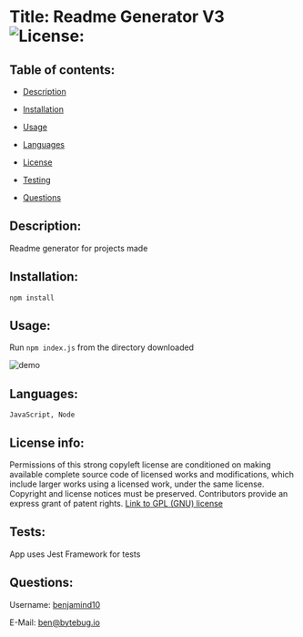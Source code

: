 # Title: Readme Generator V3 ![License:](https://img.shields.io/badge/License-GPLv3-green.svg)

## Table of contents:

- [ Description ](#about)
- [ Installation ](#installation)
- [ Usage ](#usage)
- [ Languages ](#languages)
- [ License ](#license)
- [ Testing ](#testing)

- [ Questions ](#questions)

<a name="about"></a>

## Description:

Readme generator for projects made

<a name="installation"></a>

## Installation:

    npm install

<a name="usage"></a>

## Usage:

Run `npm index.js` from the directory downloaded

![demo](./assets/images/demo.gif)

<a name="languages"></a>

## Languages:

    JavaScript, Node

<a name="license"></a>

## License info:

Permissions of this strong copyleft license are conditioned on making available complete source code of licensed works and modifications, which include larger works using a licensed work, under the same license. Copyright and license notices must be preserved. Contributors provide an express grant of patent rights. [Link to GPL (GNU) license](https://choosealicense.com/licenses/gpl-3.0/)

<a name="contributions"></a>

## Tests:

App uses Jest Framework for tests

<a name="questions"></a>

## Questions:

Username: <a href=https://github.com/benjamind10>benjamind10</a>

E-Mail: ben@bytebug.io
